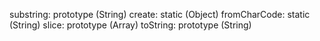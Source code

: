 substring: prototype (String)
create: static (Object)
fromCharCode: static (String)
slice: prototype (Array)
toString: prototype (String)
